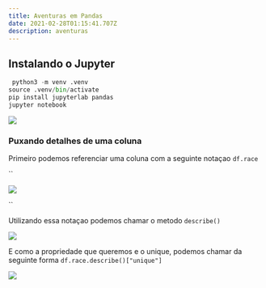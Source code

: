 ```yaml
---
title: Aventuras em Pandas
date: 2021-02-28T01:15:41.707Z
description: aventuras
---
```

## Instalando o Jupyter

```python
 python3 -m venv .venv
source .venv/bin/activate
pip install jupyterlab pandas
jupyter notebook
```

![](/img/screenshot-from-2021-02-27-22-27-53.png)

### Puxando detalhes de uma coluna

Primeiro podemos referenciar uma coluna com a seguinte notaçao `df.race`

``

![](/img/screenshot-from-2021-05-05-22-39-31.png)

``

Utilizando essa notaçao podemos chamar o metodo `describe()` 

![](/img/screenshot-from-2021-05-05-22-41-20.png)

E como a propriedade que queremos e o unique, podemos chamar da seguinte forma `df.race.describe()["unique"]` 

![](/img/screenshot-from-2021-05-05-22-43-17.png)